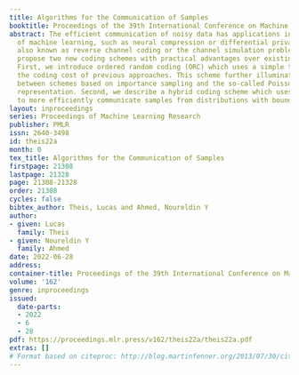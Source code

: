 ```yaml
---
title: Algorithms for the Communication of Samples
booktitle: Proceedings of the 39th International Conference on Machine Learning
abstract: The efficient communication of noisy data has applications in several areas
  of machine learning, such as neural compression or differential privacy, and is
  also known as reverse channel coding or the channel simulation problem. Here we
  propose two new coding schemes with practical advantages over existing approaches.
  First, we introduce ordered random coding (ORC) which uses a simple trick to reduce
  the coding cost of previous approaches. This scheme further illuminates a connection
  between schemes based on importance sampling and the so-called Poisson functional
  representation. Second, we describe a hybrid coding scheme which uses dithered quantization
  to more efficiently communicate samples from distributions with bounded support.
layout: inproceedings
series: Proceedings of Machine Learning Research
publisher: PMLR
issn: 2640-3498
id: theis22a
month: 0
tex_title: Algorithms for the Communication of Samples
firstpage: 21308
lastpage: 21328
page: 21308-21328
order: 21308
cycles: false
bibtex_author: Theis, Lucas and Ahmed, Noureldin Y
author:
- given: Lucas
  family: Theis
- given: Noureldin Y
  family: Ahmed
date: 2022-06-28
address:
container-title: Proceedings of the 39th International Conference on Machine Learning
volume: '162'
genre: inproceedings
issued:
  date-parts:
  - 2022
  - 6
  - 28
pdf: https://proceedings.mlr.press/v162/theis22a/theis22a.pdf
extras: []
# Format based on citeproc: http://blog.martinfenner.org/2013/07/30/citeproc-yaml-for-bibliographies/
---
```

